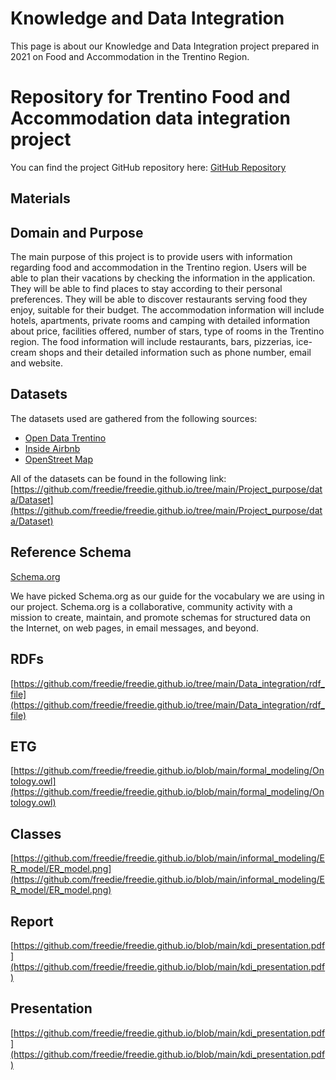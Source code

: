 # Knowledge and Data Integration

This page is about our Knowledge and Data Integration project prepared in 2021 on Food and Accommodation in the Trentino Region.


# Repository for Trentino Food and Accommodation data integration project

You can find the project GitHub repository here: [GitHub Repository](https://github.com/freedie/freedie.github.io/)

## Materials

## Domain and Purpose

The main purpose of this project is to provide users with information regarding food and accommodation
in the Trentino region. Users will be able to plan their vacations by checking the
information in the application. They will be able to find places to stay according to their personal
preferences. They will be able to discover restaurants serving food they enjoy, suitable for their
budget.
The accommodation information will include hotels, apartments, private rooms and camping
with detailed information about price, facilities offered, number of stars, type of rooms in the
Trentino region. The food information will include restaurants, bars, pizzerias, ice-cream shops
and their detailed information such as phone number, email and website.

## Datasets

The datasets used are gathered from the following sources:
- [Open Data Trentino](https://dati.trentino.it/">)
- [Inside Airbnb](https://www.insideairbnb.com)
- [OpenStreet Map](https://www.openstreetmap.org)

All of the datasets can be found in the following link:
[https://github.com/freedie/freedie.github.io/tree/main/Project_purpose/data/Dataset](https://github.com/freedie/freedie.github.io/tree/main/Project_purpose/data/Dataset)

## Reference Schema

[Schema.org](https://www.schema.org/)

We have picked Schema.org as our guide for the vocabulary we are using in our project.
Schema.org is a collaborative, community activity with a mission to create, maintain, and
promote schemas for structured data on the Internet, on web pages, in email messages,
and beyond.

## RDFs

[https://github.com/freedie/freedie.github.io/tree/main/Data_integration/rdf_file](https://github.com/freedie/freedie.github.io/tree/main/Data_integration/rdf_file)


## ETG

[https://github.com/freedie/freedie.github.io/blob/main/formal_modeling/Ontology.owl](https://github.com/freedie/freedie.github.io/blob/main/formal_modeling/Ontology.owl)

## Classes

[https://github.com/freedie/freedie.github.io/blob/main/informal_modeling/ER_model/ER_model.png](https://github.com/freedie/freedie.github.io/blob/main/informal_modeling/ER_model/ER_model.png)

## Report

[https://github.com/freedie/freedie.github.io/blob/main/kdi_presentation.pdf](https://github.com/freedie/freedie.github.io/blob/main/kdi_presentation.pdf)

## Presentation

[https://github.com/freedie/freedie.github.io/blob/main/kdi_presentation.pdf](https://github.com/freedie/freedie.github.io/blob/main/kdi_presentation.pdf)
